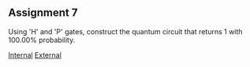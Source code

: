 ## Assignment 7

Using 'H' and 'P' gates, construct the quantum circuit that returns 1 with 100.00% probability.

[Internal](https://github.com/pqcee/Quantum-courses/blob/main/lectures/chapter9.md)
[External](https://quantumcomputinguk.org/tutorials/introduction-to-the-s-gate-in-qiskit-with-code)
